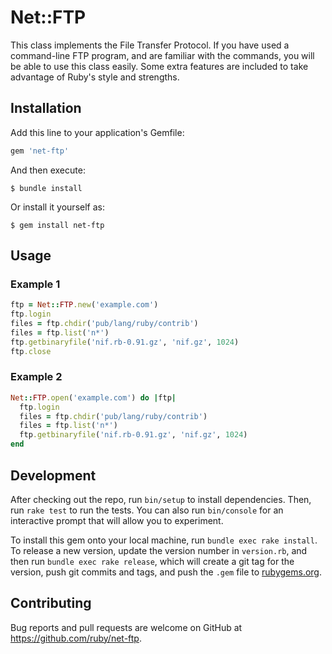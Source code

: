 # Net::FTP

This class implements the File Transfer Protocol.  If you have used a
command-line FTP program, and are familiar with the commands, you will be
able to use this class easily.  Some extra features are included to take
advantage of Ruby's style and strengths.

## Installation

Add this line to your application's Gemfile:

```ruby
gem 'net-ftp'
```

And then execute:

    $ bundle install

Or install it yourself as:

    $ gem install net-ftp

## Usage

### Example 1

```ruby
ftp = Net::FTP.new('example.com')
ftp.login
files = ftp.chdir('pub/lang/ruby/contrib')
files = ftp.list('n*')
ftp.getbinaryfile('nif.rb-0.91.gz', 'nif.gz', 1024)
ftp.close
```

### Example 2

```ruby
Net::FTP.open('example.com') do |ftp|
  ftp.login
  files = ftp.chdir('pub/lang/ruby/contrib')
  files = ftp.list('n*')
  ftp.getbinaryfile('nif.rb-0.91.gz', 'nif.gz', 1024)
end
```

## Development

After checking out the repo, run `bin/setup` to install dependencies. Then, run `rake test` to run the tests. You can also run `bin/console` for an interactive prompt that will allow you to experiment.

To install this gem onto your local machine, run `bundle exec rake install`. To release a new version, update the version number in `version.rb`, and then run `bundle exec rake release`, which will create a git tag for the version, push git commits and tags, and push the `.gem` file to [rubygems.org](https://rubygems.org).

## Contributing

Bug reports and pull requests are welcome on GitHub at https://github.com/ruby/net-ftp.

